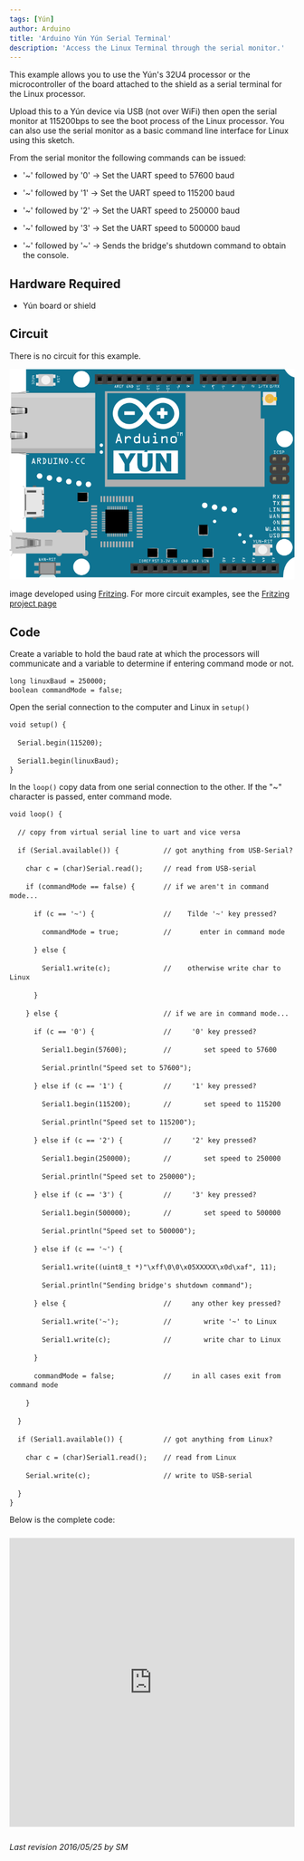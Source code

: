 ```yaml
---
tags: [Yún]
author: Arduino
title: 'Arduino Yún Yún Serial Terminal'
description: 'Access the Linux Terminal through the serial monitor.'
---
```


This example allows you to use the Yún's 32U4 processor or the microcontroller of the board attached to the shield as a serial terminal for the Linux processor.

Upload this to a Yún device via USB (not over WiFi) then open the serial monitor at 115200bps to see the boot process of the Linux processor. You can also use the serial monitor as a basic command line interface for Linux using  this sketch.

From the serial monitor the following commands can be issued:

- '~' followed by '0' -> Set the UART speed to 57600 baud

- '~' followed by '1' -> Set the UART speed to 115200 baud

- '~' followed by '2' -> Set the UART speed to 250000 baud

- '~' followed by '3' -> Set the UART speed to 500000 baud

- '~' followed by '~' -> Sends the bridge's shutdown command to obtain the console.

## Hardware Required

- Yún board or shield

## Circuit

There is no circuit for this example.

![The circuit for this tutorial.](assets/Yun_Fritzing.png)

image developed using [Fritzing](http://www.fritzing.org). For more circuit examples, see the [Fritzing project page](http://fritzing.org/projects/)

## Code

Create a variable to hold the baud rate at which the processors will communicate and a variable to determine if entering command mode or not.

```arduino
long linuxBaud = 250000;
boolean commandMode = false;
```

Open the serial connection to the computer and Linux in `setup()`

```arduino
void setup() {

  Serial.begin(115200);

  Serial1.begin(linuxBaud);
}
```

In the `loop()` copy data from one serial connection to the other. If the "~" character is passed, enter command mode.

```arduino
void loop() {

  // copy from virtual serial line to uart and vice versa

  if (Serial.available()) {           // got anything from USB-Serial?

    char c = (char)Serial.read();     // read from USB-serial

    if (commandMode == false) {       // if we aren't in command mode...

      if (c == '~') {                 //    Tilde '~' key pressed?

        commandMode = true;           //       enter in command mode

      } else {

        Serial1.write(c);             //    otherwise write char to Linux

      }

    } else {                          // if we are in command mode...

      if (c == '0') {                 //     '0' key pressed?

        Serial1.begin(57600);         //        set speed to 57600

        Serial.println("Speed set to 57600");

      } else if (c == '1') {          //     '1' key pressed?

        Serial1.begin(115200);        //        set speed to 115200

        Serial.println("Speed set to 115200");

      } else if (c == '2') {          //     '2' key pressed?

        Serial1.begin(250000);        //        set speed to 250000

        Serial.println("Speed set to 250000");

      } else if (c == '3') {          //     '3' key pressed?

        Serial1.begin(500000);        //        set speed to 500000

        Serial.println("Speed set to 500000");

      } else if (c == '~') {

        Serial1.write((uint8_t *)"\xff\0\0\x05XXXXX\x0d\xaf", 11);

        Serial.println("Sending bridge's shutdown command");

      } else {                        //     any other key pressed?

        Serial1.write('~');           //        write '~' to Linux

        Serial1.write(c);             //        write char to Linux

      }

      commandMode = false;            //     in all cases exit from command mode

    }

  }

  if (Serial1.available()) {          // got anything from Linux?

    char c = (char)Serial1.read();    // read from Linux

    Serial.write(c);                  // write to USB-serial

  }
}
```

Below is the complete code:

<iframe src='https://create.arduino.cc/example/library/bridge_1_7_0/bridge_1_7_0%5Cexamples%5CYunSerialTerminal/YunSerialTerminal/preview?embed' style='height:510px;width:100%;margin:10px 0' frameborder='0'></iframe>



*Last revision 2016/05/25 by SM*
